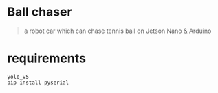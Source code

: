 # Ball chaser
> a robot car which can chase tennis ball on Jetson Nano & Arduino

# requirements
```
yolo_v5
pip install pyserial
```
